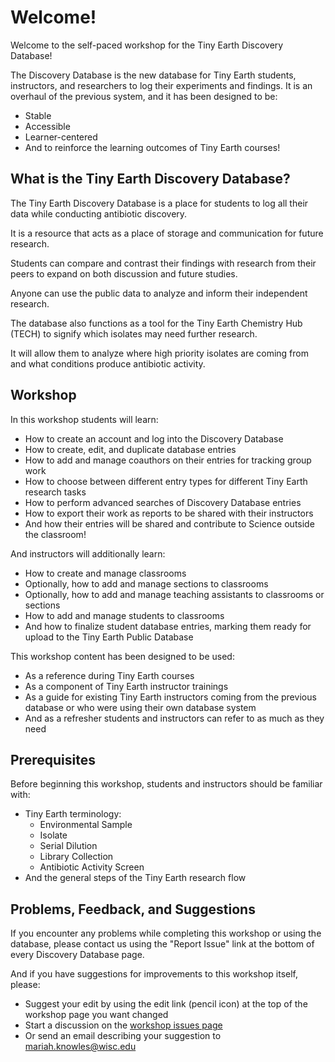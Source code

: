 # Welcome!

Welcome to the self-paced workshop for the Tiny Earth Discovery Database!

The Discovery Database is the new database for Tiny Earth students, instructors, and researchers to log their experiments and findings. It is an overhaul of the previous system, and it has been designed to be:

- Stable
- Accessible
- Learner-centered
- And to reinforce the learning outcomes of Tiny Earth courses!

## What is the Tiny Earth Discovery Database?
  
The Tiny Earth Discovery Database is a place for students to log all their data while conducting antibiotic discovery. 

It is a resource that acts as a place of storage and communication for future research. 

Students can compare and contrast their findings with research from their peers to expand on both discussion and future studies. 
  
Anyone can use the public data to analyze and inform their independent research. 

The database also functions as a tool for the Tiny Earth Chemistry Hub (TECH) to signify which isolates may need further research. 

It will allow them to analyze where high priority isolates are coming from and what conditions produce antibiotic activity. 

## Workshop

In this workshop students will learn:

- How to create an account and log into the Discovery Database
- How to create, edit, and duplicate database entries
- How to add and manage coauthors on their entries for tracking group work
- How to choose between different entry types for different Tiny Earth research tasks
- How to perform advanced searches of Discovery Database entries
- How to export their work as reports to be shared with their instructors
- And how their entries will be shared and contribute to Science outside the classroom!

And instructors will additionally learn:

- How to create and manage classrooms
- Optionally, how to add and manage sections to classrooms
- Optionally, how to add and manage teaching assistants to classrooms or sections
- How to add and manage students to classrooms
- And how to finalize student database entries, marking them ready for upload to the Tiny Earth Public Database

This workshop content has been designed to be used:

- As a reference during Tiny Earth courses
- As a component of Tiny Earth instructor trainings
- As a guide for existing Tiny Earth instructors coming from the previous database or who were using their own database system 
- And as a refresher students and instructors can refer to as much as they need

## Prerequisites

Before beginning this workshop, students and instructors should be familiar with:

- Tiny Earth terminology:
    - Environmental Sample
    - Isolate
    - Serial Dilution
    - Library Collection
    - Antibiotic Activity Screen
- And the general steps of the Tiny Earth research flow

## Problems, Feedback, and Suggestions

If you encounter any problems while completing this workshop or using the database, please contact us using the "Report Issue" link at the bottom of every Discovery Database page.

And if you have suggestions for improvements to this workshop itself, please:

- Suggest your edit by using the edit link (pencil icon) at the top of the workshop page you want changed
- Start a discussion on the [workshop issues page](https://github.com/Tiny-Earth/DiscoveryDatabaseWorkshop/issues)
- Or send an email describing your suggestion to mariah.knowles@wisc.edu
